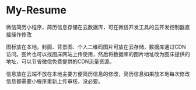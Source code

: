# My-Resume
微信简历小程序，简历信息存储在云数据库，可在微信开发工具的云开发控制器直接操作修改

图标放在本地，封面、背景图、个人二维码图片可放在云存储，数据库通过CDN访问。图片也可以找图床网站上传使用，然后将数据库的图片地址改为图床提供的地址，可以节省微信免费提供的CDN流量资源。

信息放在云端不放在本地主要方便简历信息的修改，简历信息如果放本地每次修改信息都需要小程序重新上传审核，没必要。
